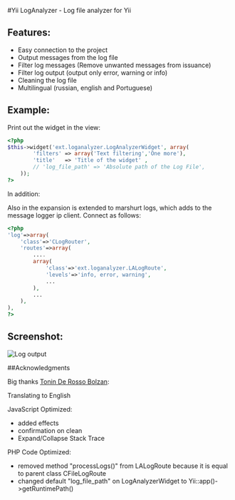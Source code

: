 #Yii LogAnalyzer - Log file analyzer for Yii

## Features:
- Easy connection to the project
- Output messages from the log file
- Filter log messages (Remove unwanted messages from issuance)
- Filter log output (output only error, warning or info)
- Cleaning the log file
- Multilingual (russian, english and Portuguese)

## Example:

Print out the widget in the view:

```php
<?php
$this->widget('ext.loganalyzer.LogAnalyzerWidget', array(
        'filters' => array('Text filtering','One more'),
        'title'   => 'Title of the widget' ,
        // 'log_file_path' => 'Absolute path of the Log File',
    ));  
?>
```
In addition:

Also in the expansion is extended to marshurt logs, which adds to the message logger ip client. Connect as follows:

```php
<?php
'log'=>array(
    'class'=>'CLogRouter',
    'routes'=>array(
        ....
        array(
            'class'=>'ext.loganalyzer.LALogRoute',
            'levels'=>'info, error, warning',
            ... 
        ),
        ...
    ),
),
?>
```

## Screenshot:

![Log output](https://raw.github.com/d4rkr00t/yii-loganalyzer/master/screenshot.png "Display log")

##Acknowledgments

Big thanks [Tonin De Rosso Bolzan](https://github.com/tonybolzan):

Translating to English

JavaScript Optimized:

- added effects
- confirmation on clean
- Expand/Collapse Stack Trace

PHP Code Optimized:

- removed method "processLogs()" from LALogRoute because it is equal to parent class CFileLogRoute
- changed default "log_file_path" on LogAnalyzerWidget to Yii::app()->getRuntimePath()